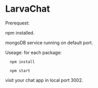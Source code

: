 # LarvaChat

Prerequest:

npm installed. 

mongoDB service running on default port.

Useage:
for each package:

      npm install
  
      npm start
  
visit your chat app in local port 3002.

